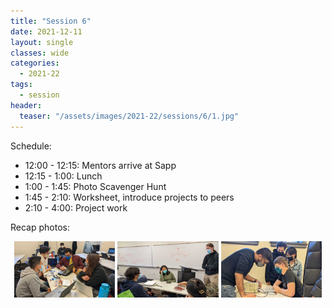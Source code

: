 ```yaml
---
title: "Session 6"
date: 2021-12-11
layout: single
classes: wide
categories:
  - 2021-22
tags:
  - session
header:
  teaser: "/assets/images/2021-22/sessions/6/1.jpg"
---
```


Schedule:
- 12:00 - 12:15: Mentors arrive at Sapp
- 12:15 - 1:00: Lunch
- 1:00 - 1:45: Photo Scavenger Hunt
- 1:45 - 2:10: Worksheet, introduce projects to peers
- 2:10 - 4:00: Project work

Recap photos:
<p align="center">
    <img src="/assets/images/2021-22/sessions/6/1.jpg" width="32%" />
    <img src="/assets/images/2021-22/sessions/6/2.jpg" width="32%" />
    <img src="/assets/images/2021-22/sessions/6/3.jpg" width="32%" />
</p>
